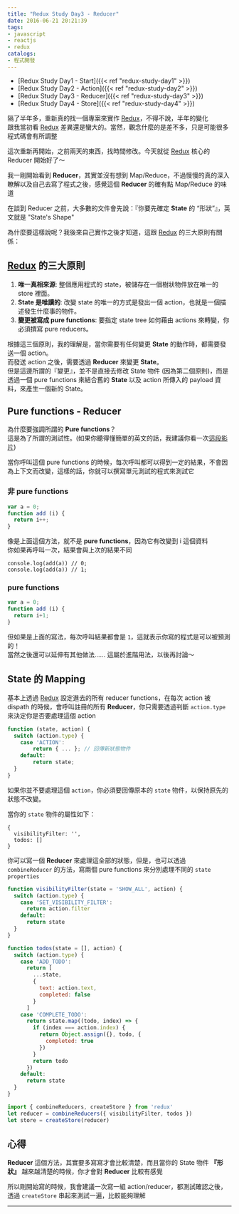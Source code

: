 ```yaml
---
title: "Redux Study Day3 - Reducer"
date: 2016-06-21 20:21:39
tags:
- javascript
- reactjs
- redux
catalogs:
- 程式開發
---
```


* [Redux Study Day1 - Start]({{< ref "redux-study-day1" >}})
* [Redux Study Day2 - Action]({{< ref "redux-study-day2" >}})
* [Redux Study Day3 - Reducer]({{< ref "redux-study-day3" >}})
* [Redux Study Day4 - Store]({{< ref "redux-study-day4" >}})

隔了半年多，重新真的找一個專案來實作 [Redux][]，不得不說，半年的變化  
跟我當初看 [Redux][] 差異還是蠻大的。當然，觀念什麼的是差不多，只是可能很多程式碼會有所調整  

這次重新再開始，之前兩天的東西，找時間修改。今天就從 [Redux][] 核心的 Reducer 開始好了～
 
<!--more-->

我一剛開始看到 **Reducer**，其實並沒有想到 Map/Reduce，不過慢慢的真的深入瞭解以及自己去寫了程式之後，感覺這個 **Reducer** 的確有點 Map/Reduce 的味道

在談到 Reducer 之前，大多數的文件會先說：『你要先確定 **State** 的 “形狀”』，英文就是 "State's Shape"  

為什麼要這樣說呢？我後來自己實作之後才知道，這跟 [Redux][] 的三大原則有關係：  

## [Redux][] 的三大原則

1. **唯一真相來源**: 整個應用程式的 state，被儲存在一個樹狀物件放在唯一的 store 裡面。
2. **State 是唯讀的**: 改變 state 的唯一的方式是發出一個 action，也就是一個描述發生什麼事的物件。
3. **變更被寫成 pure functions**: 要指定 state tree 如何藉由 actions 來轉變，你必須撰寫 pure reducers。

根據這三個原則，我的理解是，當你需要有任何變更 **State** 的動作時，都需要發送一個
 action。  
而發送 action 之後，需要透過 **Reducer** 來變更 **State**。  
但是這邊所謂的『變更』，並不是直接去修改 State 物件 (因為第二個原則)，而是透過一個 pure functions 來結合舊的 **State** 以及 action 所傳入的 payload 資料，來產生一個新的 State。  

## Pure functions - Reducer

為什麼要強調所謂的 **Pure functions**？  
這是為了所謂的測試性。(如果你聽得懂簡單的英文的話，我建議你看一次[這段影片](https://egghead.io/lessons/javascript-redux-the-reducer-function?course=getting-started-with-redux))  

當你呼叫這個 pure functions 的時候，每次呼叫都可以得到一定的結果，不會因為上下文而改變，這樣的話，你就可以撰寫單元測試的程式來測試它  


### 非 pure functions  

```javascript
var a = 0;
function add (i) {
  return i++;
}
```

像是上面這個方法，就不是 **pure functions**，因為它有改變到 i 這個資料  
你如果再呼叫一次，結果會與上次的結果不同  

```
console.log(add(a)) // 0;
console.log(add(a)) // 1;
```

### pure functions

```javascript
var a = 0;
function add (i) {
  return i+1;
}
```

但如果是上面的寫法，每次呼叫結果都會是 `1`，這就表示你寫的程式是可以被預測的！  
當然之後還可以延伸有其他做法...... 這屬於進階用法，以後再討論～  

## State 的 Mapping

基本上透過 [Redux][] 設定進去的所有 reducer functions，在每次 action 被 dispath 的時候，會呼叫註冊的所有 **Reducer**，你只需要透過判斷 `action.type` 來決定你是否要處理這個 action  


```javascript
function (state, action) {
  switch (action.type) {
    case 'ACTION':
    	return { ... }; // 回傳新狀態物件
    default:
    	return state;
  }
}
```
如果你並不要處理這個 `action`，你必須要回傳原本的 `state` 物件，以保持原先的狀態不改變。   

當你的 `state` 物件的屬性如下：  

```
{
  visibilityFilter: '',
  todos: []
}
```

你可以寫一個 **Reducer** 來處理這全部的狀態，但是，也可以透過 `combineReducer` 的方法，寫兩個 pure functions 來分別處理不同的 `state properties`
  
  
```javascript  
function visibilityFilter(state = 'SHOW_ALL', action) {
  switch (action.type) {
    case 'SET_VISIBILITY_FILTER':
      return action.filter
    default:
      return state
  }
}

function todos(state = [], action) {
  switch (action.type) {
    case 'ADD_TODO':
      return [
        ...state,
        {
          text: action.text,
          completed: false
        }
      ]
    case 'COMPLETE_TODO':
      return state.map((todo, index) => {
        if (index === action.index) {
          return Object.assign({}, todo, {
            completed: true
          })
        }
        return todo
      })
    default:
      return state
  }
}

import { combineReducers, createStore } from 'redux'
let reducer = combineReducers({ visibilityFilter, todos })
let store = createStore(reducer)
```

## 心得

**Reducer** 這個方法，其實要多寫寫才會比較清楚，而且當你的 State 物件 **『形狀』** 越來越清楚的時候，你才會對 **Reducer** 比較有感覺   

所以剛開始寫的時候，我會建議一次寫一組 action/reducer，都測試確認之後，透過 `createStore` 串起來測試一遍，比較能夠理解  

---

[Redux]: https://github.com/reactjs/redux
